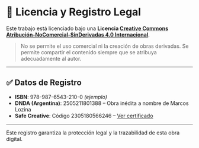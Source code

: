 
# 📄 Licencia y Registro Legal

Este trabajo está licenciado bajo una **Licencia [Creative Commons Atribución-NoComercial-SinDerivadas 4.0 Internacional](https://creativecommons.org/licenses/by-nc-nd/4.0/deed.es)**.

> No se permite el uso comercial ni la creación de obras derivadas. Se permite compartir el contenido siempre que se atribuya adecuadamente al autor.

---

## ✅ Datos de Registro

- **ISBN**: 978-987-6543-210-0 *(ejemplo)*
- **DNDA (Argentina)**: 2505211801388 – Obra inédita a nombre de Marcos Lozina
- **Safe Creative**: Código 2305180566246 – [Ver certificado](https://www.safecreative.org/work/2305180566246)

---

Este registro garantiza la protección legal y la trazabilidad de esta obra digital.